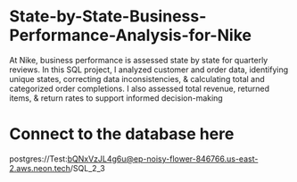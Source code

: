 # State-by-State-Business-Performance-Analysis-for-Nike
At Nike, business performance is assessed state by state for quarterly reviews. In this SQL project, I analyzed customer and order data, identifying unique states, correcting data inconsistencies, &amp; calculating total and categorized order completions. I also assessed total revenue, returned items, &amp; return rates to support informed decision-making
# Connect to the database here
postgres://Test:bQNxVzJL4g6u@ep-noisy-flower-846766.us-east-2.aws.neon.tech/SQL_2_3
